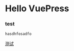<!--
 * @Author: xx
 * @Date: 2021-06-17 15:28:29
 * @LastEditors: 青峰
 * @LastEditTime: 2021-06-17 20:15:55
 * @FilePath: /vue-press/docs/README.md
-->
# Hello VuePress
### test
```
hasdhfosadfo
```
[测试](/testfloder/child.html)
